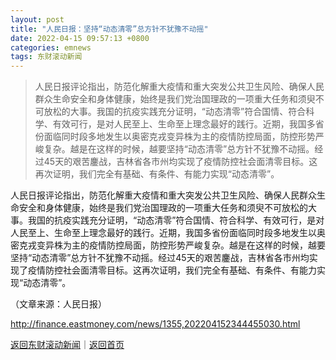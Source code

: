 ```yaml
---
layout: post
title: "人民日报：坚持“动态清零”总方针不犹豫不动摇"
date: 2022-04-15 09:57:13 +0800
categories: emnews
tags: 东财滚动新闻
---
```

> 人民日报评论指出，防范化解重大疫情和重大突发公共卫生风险、确保人民群众生命安全和身体健康，始终是我们党治国理政的一项重大任务和须臾不可放松的大事。我国的抗疫实践充分证明，“动态清零”符合国情、符合科学、有效可行，是对人民至上、生命至上理念最好的践行。近期，我国多省份面临同时段多地发生以奥密克戎变异株为主的疫情防控局面，防控形势严峻复杂。越是在这样的时候，越要坚持“动态清零”总方针不犹豫不动摇。经过45天的艰苦鏖战，吉林省各市州均实现了疫情防控社会面清零目标。这再次证明，我们完全有基础、有条件、有能力实现“动态清零”。

<p>人民日报评论指出，防范化解重大疫情和重大突发公共卫生风险、确保人民群众生命安全和身体健康，始终是我们党治国理政的一项重大任务和须臾不可放松的大事。我国的抗疫实践充分证明，“动态清零”符合国情、符合科学、有效可行，是对人民至上、生命至上理念最好的践行。近期，我国多省份面临同时段多地发生以奥密克戎变异株为主的疫情防控局面，防控形势严峻复杂。越是在这样的时候，越要坚持“动态清零”总方针不犹豫不动摇。经过45天的艰苦鏖战，吉林省各市州均实现了疫情防控社会面清零目标。这再次证明，我们完全有基础、有条件、有能力实现“动态清零”。</p><p class="em_media">（文章来源：人民日报）</p>

<http://finance.eastmoney.com/news/1355,202204152344455030.html>

[返回东财滚动新闻](//finews.withounder.com/emnews/)｜[返回首页](//finews.withounder.com/)